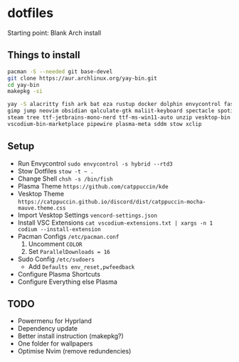 # dotfiles
Starting point: Blank Arch install

## Things to install
```bash
pacman -S --needed git base-devel
git clone https://aur.archlinux.org/yay-bin.git
cd yay-bin
makepkg -si

yay -S alacritty fish ark bat eza rustup docker dolphin envycontrol fastfetch firefox fish fzf \
gimp jump neovim obsidian qalculate-gtk maliit-keyboard spectacle spotify-launcher starship \
steam tree ttf-jetbrains-mono-nerd ttf-ms-win11-auto unzip vesktop-bin vscodium-bin \
vscodium-bin-marketplace pipewire plasma-meta sddm stow xclip
```
## Setup
- Run Envycontrol `sudo envycontrol -s hybrid --rtd3`
- Stow Dotfiles `stow -t ~ .`
- Change Shell `chsh -s /bin/fish`
- Plasma Theme `https://github.com/catppuccin/kde`
- Vesktop Theme `https://catppuccin.github.io/discord/dist/catppuccin-mocha-mauve.theme.css`
- Import Vesktop Settings `vencord-settings.json`
- Install VSC Extensions `cat vscodium-extensions.txt | xargs -n 1 codium --install-extension`
- Pacman Configs `/etc/pacman.conf` 
  1. Uncomment `COLOR` 
  2. Set `ParallelDownloads = 16`
- Sudo Config `/etc/sudoers`
  - Add `Defaults env_reset,pwfeedback`
- Configure Plasma Shortcuts
- Configure Everything else Plasma

## TODO

- Powermenu for Hyprland
- Dependency update
- Better install instruction (makepkg?)
- One folder for wallpapers
- Optimise Nvim (remove redundencies)
